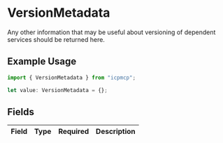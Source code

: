 # VersionMetadata

Any other information that may be useful about versioning of dependent services should be returned here.

## Example Usage

```typescript
import { VersionMetadata } from "icpmcp";

let value: VersionMetadata = {};
```

## Fields

| Field       | Type        | Required    | Description |
| ----------- | ----------- | ----------- | ----------- |